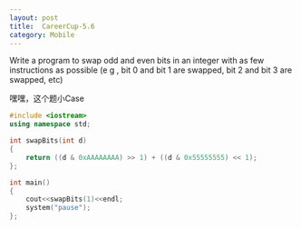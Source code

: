 ```yaml
---
layout: post
title:  CareerCup-5.6
category: Mobile
---
```


Write a program to swap odd and even bits in an integer with as few instructions as possible (e g , bit 0 and bit 1 are swapped, bit 2 and bit 3 are swapped, etc) 

嘿嘿，这个题小Case

``` c++
#include <iostream>
using namespace std;

int swapBits(int d)
{
    return ((d & 0xAAAAAAAA) >> 1) + ((d & 0x55555555) << 1);
};

int main()
{
    cout<<swapBits(1)<<endl;
    system("pause"); 
};
```